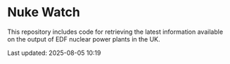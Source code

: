 # Nuke Watch

This repository includes code for retrieving the latest information available on the output of EDF nuclear power plants in the UK.

Last updated: 2025-08-05 10:19